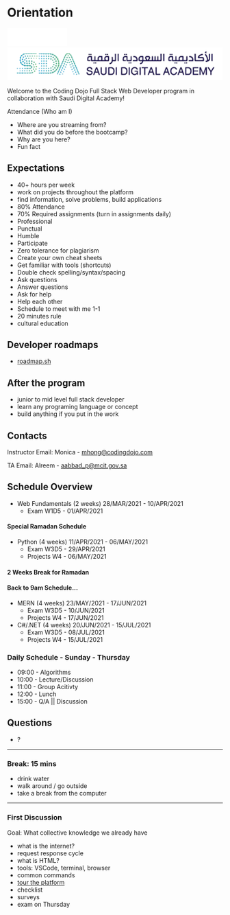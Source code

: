 # Orientation

![Coding Dojo](./coding_dojo_logo_white_new.png)
![Saudi Digital Academy](./sda.png)

Welcome to the Coding Dojo Full Stack Web Developer program in collaboration with Saudi Digital Academy!

Attendance (Who am I)

- Where are you streaming from?
- What did you do before the bootcamp?
- Why are you here?
- Fun fact

## Expectations

- 40+ hours per week
- work on projects throughout the platform
- find information, solve problems, build applications
- 80% Attendance
- 70% Required assignments (turn in assignments daily)
- Professional
- Punctual
- Humble
- Participate
- Zero tolerance for plagiarism
- Create your own cheat sheets
- Get familiar with tools (shortcuts)
- Double check spelling/syntax/spacing
- Ask questions
- Answer questions
- Ask for help
- Help each other
- Schedule to meet with me 1-1
- 20 minutes rule
- cultural education

## Developer roadmaps

- [roadmap.sh](https://roadmap.sh)

## After the program

- junior to mid level full stack developer
- learn any programing language or concept
- build anything if you put in the work

## Contacts

Instructor Email: Monica - mhong@codingdojo.com

TA Email: Alreem - aabbad_p@mcit.gov.sa

## Schedule Overview

- Web Fundamentals (2 weeks) 28/MAR/2021 - 10/APR/2021
  - Exam W1D5 - 01/APR/2021

#### Special Ramadan Schedule

- Python (4 weeks) 11/APR/2021 - 06/MAY/2021
  - Exam W3D5 - 29/APR/2021
  - Projects W4 - 06/MAY/2021

#### 2 Weeks Break for Ramadan

#### Back to 9am Schedule...

- MERN (4 weeks) 23/MAY/2021 - 17/JUN/2021
  - Exam W3D5 - 10/JUN/2021
  - Projects W4 - 17/JUN/2021
- C#/.NET (4 weeks) 20/JUN/2021 - 15/JUL/2021
  - Exam W3D5 - 08/JUL/2021
  - Projects W4 - 15/JUL/2021

### Daily Schedule - Sunday - Thursday

- 09:00 - Algorithms
- 10:00 - Lecture/Discussion
- 11:00 - Group Acitivty
- 12:00 - Lunch
- 15:00 - Q/A || Discussion

## Questions

- ?

---

### Break: 15 mins

- drink water
- walk around / go outside
- take a break from the computer

---

### First Discussion

Goal: What collective knowledge we already have

- what is the internet?
- request response cycle
- what is HTML?
- tools: VSCode, terminal, browser
- common commands
- [tour the platform](https://learn.codingdojo.com/dashboard#tracks_container)
- checklist
- surveys
- exam on Thursday
